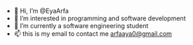 - 👋 Hi, I’m @EyaArfa
- 👀 I’m interested in programming and software development 
- 🌱 I’m currently a software engineering student 
- 📫 this is my email to contact me arfaaya0@gmail.com

<!---
EyaArfa/EyaArfa is a ✨ special ✨ repository because its `README.md` (this file) appears on your GitHub profile.
You can click the Preview link to take a look at your changes.
--->
